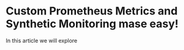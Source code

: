 # Custom Prometheus Metrics and Synthetic Monitoring mase easy!

In this article we will explore 

##